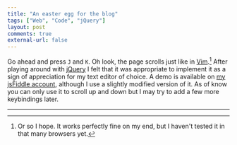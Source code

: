 ```yaml
---
title: "An easter egg for the blog"
tags: ["Web", "Code", "jQuery"]
layout: post
comments: true
external-url: false
---
```


Go ahead and press `J` and `K`. Oh look, the page scrolls just like in [Vim](http://www.vim.org/).[^20130331-1] After playing around with [jQuery](http://jquery.com/) I felt that it was appropriate to implement it as a sign of appreciation for my text editor of choice. A demo is available on [my jsFiddle account](http://jsfiddle.net/gummesson/Jyp98/), although I use a slightly modified version of it. As of know you can only use it to scroll up and down but I may try to add a few more keybindings later.

***

[^20130331-1]: Or so I hope. It works perfectly fine on my end, but I haven't tested it in that many browsers yet.
